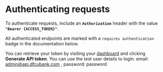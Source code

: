 # Authenticating requests

To authenticate requests, include an **`Authorization`** header with the value **`"Bearer {ACCESS_TOKEN}"`**.

All authenticated endpoints are marked with a `requires authentication` badge in the documentation below.

You can retrieve your token by visiting your <a href="/dashboard">dashboard</a> and clicking <b>Generate API token</b>.
You can use the test user details to login. email: admin@api.dfcubank.com , password: password
